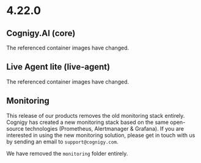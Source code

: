# 4.22.0

## Cognigy.AI (core)
The referenced container images have changed.

## Live Agent lite (live-agent)
The referenced container images have changed.

## Monitoring
This release of our products removes the old monitoring stack entirely. Cognigy has created a new monitoring stack based on the same open-source technologies (Prometheus, Alertmanager & Grafana). If you are interested in using the new monitoring solution, please get in touch with us by sending an email to `support@cognigy.com`.

We have removed the `monitoring` folder entirely.